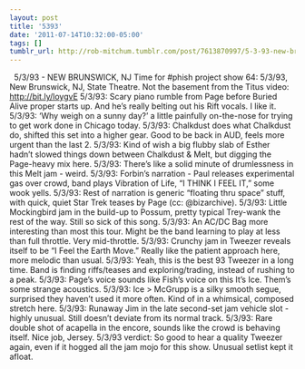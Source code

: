 ```yaml
---
layout: post
title: '5393'
date: '2011-07-14T10:32:00-05:00'
tags: []
tumblr_url: http://rob-mitchum.tumblr.com/post/7613870997/5-3-93-new-brunswick-nj-time-for-phish
---
```

 
5/3/93 - NEW BRUNSWICK, NJ
Time for #phish project show 64: 5/3/93, New Brunswick, NJ, State Theatre. Not the basement from the Titus video: http://bit.ly/loygvE
5/3/93: Scary piano rumble from Page before Buried Alive proper starts up. And he’s really belting out his Rift vocals. I like it.
5/3/93: ‘Why weigh on a sunny day?’ a little painfully on-the-nose for trying to get work done in Chicago today.
5/3/93: Chalkdust does what Chalkdust do, shifted this set into a higher gear. Good to be back in AUD, feels more urgent than the last 2.
5/3/93: Kind of wish a big flubby slab of Esther hadn’t slowed things down between Chalkdust & Melt, but digging the Page-heavy mix here.
5/3/93: There’s like a solid minute of drumlessness in this Melt jam - weird.
5/3/93: Forbin’s narration - Paul releases experimental gas over crowd, band plays Vibration of Life, “I THINK I FEEL IT,” some wook yells.
5/3/93: Rest of narration is generic “floating thru space” stuff, with quick, quiet Star Trek teases by Page (cc: @bizarchive).
5/3/93: Little Mockingbird jam in the build-up to Possum, pretty typical Trey-wank the rest of the way. Still so sick of this song.
5/3/93: An AC/DC Bag more interesting than most this tour. Might be the band learning to play at less than full throttle. Very mid-throttle.
5/3/93: Crunchy jam in Tweezer reveals itself to be “I Feel the Earth Move.” Really like the patient approach here, more melodic than usual.
5/3/93: Yeah, this is the best 93 Tweezer in a long time. Band is finding riffs/teases and exploring/trading, instead of rushing to a peak.
5/3/93: Page’s voice sounds like Fish’s voice on this It’s Ice. Them’s some strange acoustics.
5/3/93: Ice > McGrupp is a silky smooth segue, surprised they haven’t used it more often. Kind of in a whimsical, composed stretch here.
5/3/93: Runaway Jim in the late second-set jam vehicle slot - highly unusual. Still doesn’t deviate from its normal track.
5/3/93: Rare double shot of acapella in the encore, sounds like the crowd is behaving itself. Nice job, Jersey.
5/3/93 verdict: So good to hear a quality Tweezer again, even if it hogged all the jam mojo for this show. Unusual setlist kept it afloat.
